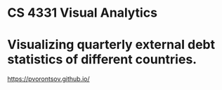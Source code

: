 # CS 4331 Visual Analytics

# Visualizing quarterly external debt statistics of different countries.

https://pvorontsov.github.io/
